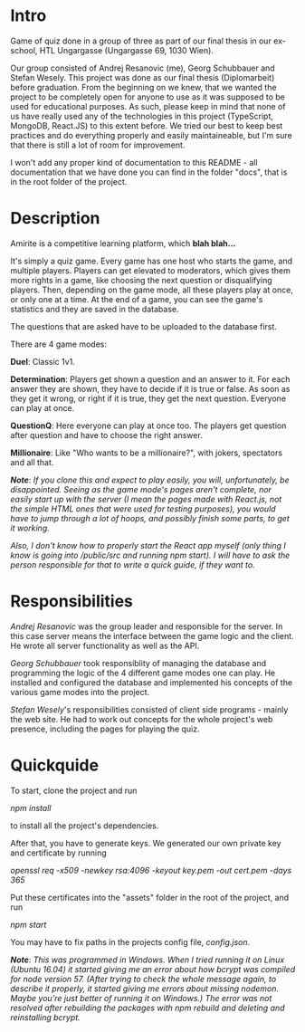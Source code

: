 # Intro
Game of quiz done in a group of three as part of our final thesis in our ex-school, HTL Ungargasse (Ungargasse 69, 1030 Wien).

Our group consisted of Andrej Resanovic (me), Georg Schubbauer and Stefan Wesely. This project was done as our final thesis (Diplomarbeit) before graduation. From the beginning on we knew, that we wanted the project to be completely open for anyone to use as it was supposed to be used for educational purposes. As such, please keep in mind that none of us have really used any of the technologies in this project (TypeScript, MongoDB, React.JS) to this extent before. We tried our best to keep best practices and do everything properly and easily maintaineable, but I'm sure that there is still a lot of room for improvement.

I won't add any proper kind of documentation to this README - all documentation that we have done you can find in the folder "docs", that is in the root folder of the project.

# Description
Amirite is a competitive learning platform, which **blah blah...**

It's simply a quiz game. Every game has one host who starts the game, and multiple players. Players can get elevated to moderators, which gives them more rights in a game, like choosing the next question or disqualifying players. Then, depending on the game mode, all these players play at once, or only one at a time. At the end of a game, you can see the game's statistics and they are saved in the database. 

The questions that are asked have to be uploaded to the database first.

There are 4 game modes:

**Duel**: Classic 1v1.

**Determination**: Players get shown a question and an answer to it. For each answer they are shown, they have to decide if it is true or false. As soon as they get it wrong, or right if it is true, they get the next question. Everyone can play at once.

**QuestionQ**: Here everyone can play at once too. The players get question after question and have to choose the right answer.

**Millionaire**: Like "Who wants to be a millionaire?", with jokers, spectators and all that.

**_Note_**: *If you clone this and expect to play easily, you will, unfortunately, be disappointed. Seeing as the game mode's pages aren't complete, nor easily start up with the server (I mean the pages made with React.js, not the simple HTML ones that were used for testing purposes), you would have to jump through a lot of hoops, and possibly finish some parts, to get it working.* 

*Also, I don't know how to properly start the React app myself (only thing I know is going into */public/src* and running *npm start*). I will have to ask the person responsible for that to write a quick guide, if they want to.*

# Responsibilities
*Andrej Resanovic* was the group leader and responsible for the server. In this case server means the interface between the game logic and the client. He wrote all server functionality as well as the API.

*Georg Schubbauer* took responsiblity of managing the database and programming the logic of the 4 different game modes one can play. He installed and configured the database and implemented his concepts of the various game modes into the project.

*Stefan Wesely*'s responsibilities consisted of client side programs - mainly the web site. He had to work out concepts for the whole project's web presence, including the pages for playing the quiz.

# Quickquide
To start, clone the project and run 

*npm install*

to install all the project's dependencies.

After that, you have to generate keys. We generated our own private key and certificate by running 

*openssl req -x509 -newkey rsa:4096 -keyout key.pem -out cert.pem -days 365*

Put these certificates into the "assets" folder in the root of the project, and run 

*npm start*

You may have to fix paths in the projects config file, *config.json*.

**_Note_**: *This was programmed in Windows. When I tried running it on Linux (Ubuntu 16.04) it started giving me an error about how bcrypt was compiled for node version 57. (After trying to check the whole message again, to describe it properly, it started giving me errors about missing *nodemon*. Maybe you're just better of running it on Windows.) The error was not resolved after rebuilding the packages with *npm rebuild* and deleting and reinstalling bcrypt.*

